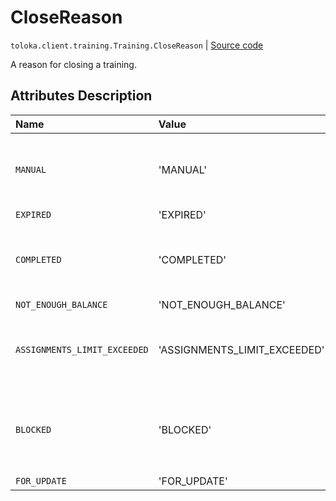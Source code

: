 # CloseReason
`toloka.client.training.Training.CloseReason` | [Source code](https://github.com/Toloka/toloka-kit/blob/v1.1.2/src/client/training.py#L62)

A reason for closing a training.

## Attributes Description

| Name | Value | Description |
| :------| :-----------| :----------| 
`MANUAL`|'MANUAL'|<p>A training was closed by a requester.</p>
`EXPIRED`|'EXPIRED'|
`COMPLETED`|'COMPLETED'|<p>All linked pool tasks were completed.</p>
`NOT_ENOUGH_BALANCE`|'NOT_ENOUGH_BALANCE'|
`ASSIGNMENTS_LIMIT_EXCEEDED`|'ASSIGNMENTS_LIMIT_EXCEEDED'|<p>A limit of 2 millions assignments is reached.</p>
`BLOCKED`|'BLOCKED'|<p>The requester&#x27;s account was blocked.</p>
`FOR_UPDATE`|'FOR_UPDATE'|
